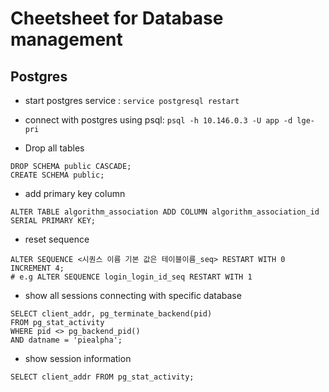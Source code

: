 # Cheetsheet for Database management


## Postgres
- start postgres service : `service postgresql restart`
- connect with postgres using psql: `psql -h 10.146.0.3 -U app -d lge-pri`



- Drop all tables
```
DROP SCHEMA public CASCADE;
CREATE SCHEMA public;
```
- add primary key column
```
ALTER TABLE algorithm_association ADD COLUMN algorithm_association_id SERIAL PRIMARY KEY;
```

- reset sequence
```
ALTER SEQUENCE <시퀀스 이름 기본 값은 테이블이름_seq> RESTART WITH 0 INCREMENT 4;
# e.g ALTER SEQUENCE login_login_id_seq RESTART WITH 1
```

- show all sessions connecting with specific database
```
SELECT client_addr, pg_terminate_backend(pid)
FROM pg_stat_activity 
WHERE pid <> pg_backend_pid()
AND datname = 'piealpha';
```

- show session information
```
SELECT client_addr FROM pg_stat_activity;
```
